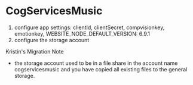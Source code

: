 # CogServicesMusic

1. configure app settings: clientId, clientSecret, compvisionkey, emotionkey, WEBSITE_NODE_DEFAULT_VERSION: 6.9.1
2. configure the storage account


Kristin's Migration Note
- the storage account used to be in a file share in the account name cogservicesmusic and you have copied all existing files to the general storage.
